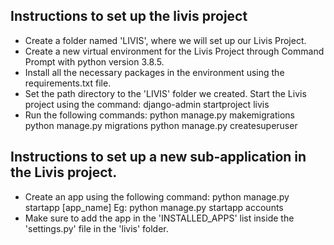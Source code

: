 Instructions to set up the livis project
-----------------------------------------

- Create a folder named 'LIVIS', where we will set up our Livis Project.
- Create a new virtual environment for the Livis Project through Command Prompt with python version 3.8.5.
- Install all the necessary packages in the environment using the requirements.txt file.
- Set the path directory to the 'LIVIS' folder we created. Start the Livis project using the command: 
	django-admin startproject livis
- Run the following commands:
	python manage.py makemigrations
	python manage.py migrations
	python manage.py createsuperuser


Instructions to set up a new sub-application in the Livis project.
-------------------------------------------------------------------

- Create an app using the following command:
	python manage.py startapp [app_name]
	Eg: python manage.py startapp accounts	
- Make sure to add the app in the 'INSTALLED_APPS' list inside the 'settings.py' file in the 'livis' folder.


